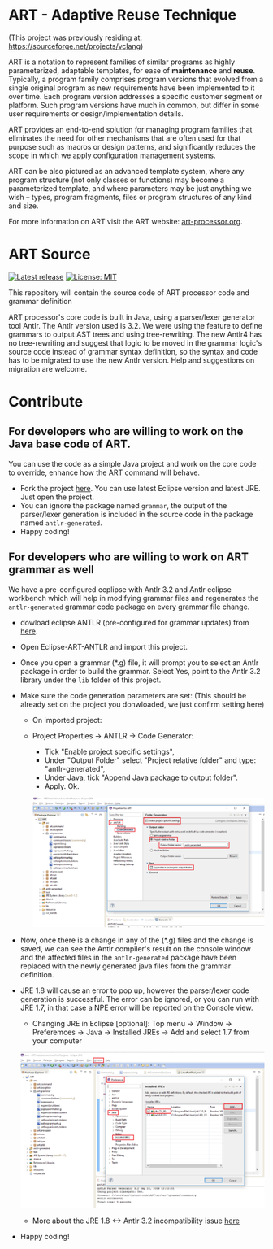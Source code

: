 # ART - Adaptive Reuse Technique

(This project was previously residing at: https://sourceforge.net/projects/vclang)

ART is a notation to represent families of similar programs as highly parameterized, adaptable templates, for ease of **maintenance** and **reuse**. Typically, a program family comprises program versions that evolved from a single original program as new requirements have been implemented to it over time. Each program version addresses a specific customer segment or platform. Such program versions have much in common, but differ in some user requirements or design/implementation details.

ART provides an end-to-end solution for managing program families that eliminates the need for other mechanisms that are often used for that purpose such as macros or design patterns, and significantly reduces the scope in which we apply configuration management systems.

ART can be also pictured as an advanced template system, where any program structure (not only classes or functions) may become a parameterized template, and where parameters may be just anything we wish – types, program fragments, files or program structures of any kind and size.

For more information on ART visit the ART website: [art-processor.org](http://art-processor.org "ART Website").

# ART Source

[![Latest release](https://img.shields.io/github/release/art-processor/art-source.svg)](https://github.com/art-processor/art-source/releases/latest)
[![License: MIT](https://img.shields.io/badge/License-MIT-blue.svg)](https://opensource.org/licenses/MIT)

This repository will contain the source code of ART processor code and grammar definition

ART processor's core code is built in Java, using a parser/lexer generator tool Antlr. The Antlr version used is 3.2. We were using the feature to define grammars to output AST trees and using tree-rewriting. The new Antlr4 has no tree-rewriting and suggest that logic to be moved in the grammar logic's source code instead of grammar syntax definition, so the syntax and code has to be migrated to use the new Antlr version. Help and suggestions on migration are welcome.

# Contribute

## For developers who are willing to work on the Java base code of ART.

You can use the code as a simple Java project and work on the core code to override, enhance how the ART command will behave.

  - Fork the project [here](http://github.com/art-processor/art-source/ "Art Source"). You can use latest Eclipse version and latest JRE. Just open the project.
  - You can ignore the package named `grammar`, the output of the parser/lexer generation is included in the source code in the package named `antlr-generated`.
  - Happy coding!
  
## For developers who are willing to work on ART grammar as well

We have a pre-configured ecplipse with Antlr 3.2 and Antlr eclipse workbench which will help in modifying grammar files and regenerates the `antlr-generated` grammar code package on every grammar file change.

  - dowload eclipse ANTLR (pre-configured for grammar updates) from [here](http://fiddle.art-processor.org/fileShare/eclipse-ART-ANTLR.zip "Eclipse-ART-ANTLR").
  - Open Eclipse-ART-ANTLR and import this project.
  - Once you open a grammar (*.g) file, it will prompt you to select an Antlr package in order to build the grammar. Select Yes, point to the Antlr 3.2 library under the `lib` folder of this project.
  - Make sure the code generation parameters are set:
  (This should be already set on the project you donwloaded, we just confirm setting here)
    - On imported project:
    - Project Properties -> ANTLR -> Code Generator: 
      - Tick "Enable project specific settings",
      - Under "Output Folder" select "Project relative folder" and type: "antlr-generated",
      - Under Java, tick "Append Java package to output folder".
      - Apply. Ok.
      
      ![Antlr Settings](https://raw.githubusercontent.com/art-processor/art-processor.github.io/master/img/docimg/antlr-setting.PNG "Antlr Settings")
  - Now, once there is a change in any of the (*.g) files and the change is saved, we can see the Antlr compiler's result on the console window and the affected files in the `antlr-generated` package have been replaced with the newly generated java files from the grammar definition.
  - JRE 1.8 will cause an error to pop up, however the parser/lexer code generation is successful. The error can be ignored, or you can run with JRE 1.7, in that case a NPE error will be reported on the Console view.
     - Changing JRE in Eclipse [optional]: Top menu -> Window -> Preferemces -> Java -> Installed JREs -> Add and select 1.7 from your computer
     
     ![JRE Settings](https://raw.githubusercontent.com/art-processor/art-processor.github.io/master/img/docimg/jre-setting.PNG "JRE Settings")
     - More about the JRE 1.8 <-> Antlr 3.2 incompatibility issue [here](http://stackoverflow.com/questions/22366415/antlr-plugin-in-eclipse#22367682)
  - Happy coding!
  
